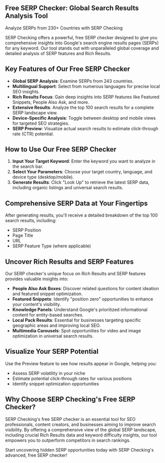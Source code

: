 ## Free SERP Checker: Global Search Results Analysis Tool

Analyze SERPs from 230+ Countries with SERP Checking

SERP Checking offers a powerful, free SERP checker designed to give you comprehensive insights into Google's search engine results pages (SERPs) for any keyword. Our tool stands out with unparalleled global coverage and detailed analysis of SERP features and Rich Results.

## Key Features of Our Free SERP Checker

- **Global SERP Analysis**: Examine SERPs from 243 countries.
- **Multilingual Support**: Select from numerous languages for precise local SEO insights.
- **Rich Results Focus**: Gain deep insights into SERP features like Featured Snippets, People Also Ask, and more.
- **Extensive Results**: Analyze the top 100 search results for a complete SERP landscape view.
- **Device-Specific Analysis**: Toggle between desktop and mobile views for targeted SEO strategies.
- **SERP Preview**: Visualize actual search results to estimate click-through rate (CTR) potential.

## How to Use Our Free SERP Checker

1. **Input Your Target Keyword**: Enter the keyword you want to analyze in the search bar.
2. **Select Your Parameters**: Choose your target country, language, and device type (desktop/mobile).
3. **Generate Results**: Click "Look Up" to retrieve the latest SERP data, including organic listings and universal search results.

## Comprehensive SERP Data at Your Fingertips

After generating results, you'll receive a detailed breakdown of the top 100 search results, including:

- SERP Position
- Page Title
- URL
- SERP Feature Type (where applicable)

## Uncover Rich Results and SERP Features

Our SERP checker's unique focus on Rich Results and SERP features provides valuable insights into:

- **People Also Ask Boxes**: Discover related questions for content ideation and featured snippet optimization.
- **Featured Snippets**: Identify "position zero" opportunities to enhance your content's visibility.
- **Knowledge Panels**: Understand Google's prioritized informational content for entity-based searches.
- **Local Pack Results**: Essential for businesses targeting specific geographic areas and improving local SEO.
- **Multimedia Carousels**: Spot opportunities for video and image optimization in universal search results.

## Visualize Your SERP Potential

Use the Preview feature to see how results appear in Google, helping you:

- Assess SERP volatility in your niche
- Estimate potential click-through rates for various positions
- Identify snippet optimization opportunities

## Why Choose SERP Checking's Free SERP Checker?

SERP Checking's free SERP checker is an essential tool for SEO professionals, content creators, and businesses aiming to improve search visibility. By offering a comprehensive view of the global SERP landscape, including crucial Rich Results data and keyword difficulty insights, our tool empowers you to outperform competitors in search rankings.

Start uncovering hidden SERP opportunities today with SERP Checking's advanced, free SERP checker!
